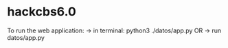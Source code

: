 # hackcbs6.0

To run the web application:
  -> in terminal: python3 ./datos/app.py
  OR
  -> run datos/app.py
